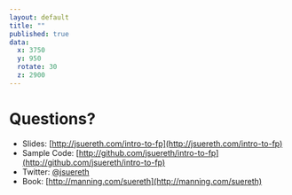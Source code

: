 ```yaml
---
layout: default
title: ""
published: true
data:
  x: 3750
  y: 950
  rotate: 30
  z: 2900
---
```


# Questions?

* Slides: [http://jsuereth.com/intro-to-fp](http://jsuereth.com/intro-to-fp)
* Sample Code: [http://github.com/jsuereth/intro-to-fp](http://github.com/jsuereth/intro-to-fp)
* Twitter: [@jsuereth](www.twitter.com/jsuereth)
* Book: [http://manning.com/suereth](http://manning.com/suereth)